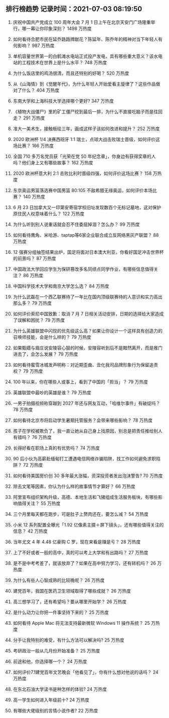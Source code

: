
## 排行榜趋势 记录时间：2021-07-03 08:19:50
  
  1. 庆祝中国共产党成立 100 周年大会 7 月 1 日上午在北京天安门广场隆重举行，哪一幕让你印象深刻？ 1498 万热度
    
  2. 如何看待合肥市民在延乔路路牌献花？陈延年、陈乔年的精神对当下年轻人有何影响？ 987 万热度
    
  3. 单机容量世界第一的白鹤滩水电站正式投产发电，具有哪些重大意义？该水电站的工程技术在世界上是什么水平？ 748 万热度
    
  4. 为什么饭店里的鸡汤很清，而且还特别的好喝？ 520 万热度
    
  5. 从《山海情》到《觉醒年代》，为什么年轻人开始爱看主旋律了？这些作品做对了什么？ 404 万热度
    
  6. 东南大学和上海科技大学选择哪个更好? 347 万热度
    
  7. 《植物大战僵尸》里的矿工僵尸挖到最后一排，为什么不直接吃脑子而是往回走？ 291 万热度
    
  8. 准大一美术生，接触板绘三年，画成这样子该如何改进和提升？ 252 万热度
    
  9. 2020 欧洲杯 1/4 决赛西班牙 1:1 瑞士，点球大战击败瑞士晋级，如何评价这场比赛？ 166 万热度
    
  10. 全国 710 多万名党员获「光荣在党 50 年纪念章」，你身边有获得奖章的人吗？他们身上又有哪些故事？ 162 万热度
    
  11. 2020 欧洲杯意大利 2:1 击败比利时晋级四强，如何评价这场比赛？ 158 万热度
    
  12. 东京奥运男篮落选赛中国男篮 80:105 不敌希腊无缘奥运，如何评价本场比赛？ 140 万热度
    
  13. 6 月 23 日加拿大又一印第安寄宿学校旧址发现数百个无标记墓地，这对保护原住民人权意味着什么？ 122 万热度
    
  14. 为什么听到别人说重话就会忍不住委屈掉泪？怎么办？ 99 万热度
    
  15. 如何看待鹰角、米哈游、taptap等6家企业联合成立反网络黑灰产联盟？ 88 万热度
    
  16. 12 强赛分组抽签结果出炉，国足将面对日本澳大利亚，你看好国足冲击世界杯的前景吗？ 87 万热度
    
  17. 中国政法大学回应学生为保研篡改多名同绩点同学作业，有哪些信息值得关注？ 86 万热度
    
  18. 中国科学技术大学和南京大学怎么选？ 84 万热度
    
  19. 为什么武磊在一个西乙联赛待了一年比在国内顶级联赛待的人意识和实力高出那么多？ 79 万热度
    
  20. 如何评价索尼中国致歉：取消 7 月 7 日相关活动安排，日期的选择给大家造成了误解和困扰？ 79 万热度
    
  21. 为什么英雄联盟中闪现的优先级这么高？如果让你设计一个这样具有创造力的召唤师技能，会是什么样的？ 79 万热度
    
  22. 如果甄嬛与眉庄说安陵容心狠的时候，安陵容听到后不是黯然离开，而是推门进去了，会怎么发展？ 79 万热度
    
  23. 如何看待蜜雪冰城发声明称：对近期歪曲、丑化我司品牌形象行为保留追责权？ 79 万热度
    
  24. 100 年以来，你在哪些人或事上，看到了中国的「担当」？ 79 万热度
    
  25. 英雄联盟中最吵的英雄是谁？ 79 万热度
    
  26. 一男子拍摄视频称穿越到 2027 年还与网友互动，「哈维尔事件」有破绽吗？ 78 万热度
    
  27. 如何看待北京市将启动学生暑期托管服务？会带来哪些影响？ 78 万热度
    
  28. 孩子在学校被欺负了，我一直让她从自己身上找原因，别总是把责任推给别人有错吗？ 76 万热度
    
  29. 长得好看在职场上真的有优势吗？ 74 万热度
    
  30. 90 后小伙为高薪赴缅甸打工遭遇电信网络诈骗陷阱，找工作如何避免求职陷阱？ 72 万热度
    
  31. 如何看待美国房价创 30 多年最大涨幅，资深投资者发出泡沫警告? 70 万热度
    
  32. 除去文笔等因素，你认为什么样的故事情节才算好？ 66 万热度
    
  33. 阿里宣布组织架构升级，高德、本地生活和飞猪组成生活服务板块，有哪些影响值得关注？ 55 万热度
    
  34. 三个月里每天都在跑步，可是肚子上赘肉还在，要怎么减？ 54 万热度
    
  35. 小米 12 系列配置全曝光「1.92 亿像素主摄＋屏下镜头」，还有哪些值得关注的信息？ 42 万热度
    
  36. 当年尤文 4 年 4.48 亿豪购 C 罗，现在来看是赚是亏？ 28 万热度
    
  37. 上了不好或者一般的高中，真的可以考上大学和有出路吗？ 27 万热度
    
  38. 是不是中考考差了，就该放弃了？如果在高中努力学习，还有转机吗？ 26 万热度
    
  39. 为什么有些人心智成熟的比较晚呢？ 26 万热度
    
  40. 建党百年，我国在医药卫生领域取得了哪些成就？ 26 万热度
    
  41. 高三想学习了，还有希望吗？要从哪里开始学？ 26 万热度
    
  42. 是什么动力让你把一件事坚持下来的？ 25 万热度
    
  43. 如何看待 Apple Mac 将无法支持最新微软 Windows 11 操作系统？ 25 万热度
    
  44. 分手让我特别的难受，有什么方法可以解决吗? 25 万热度
    
  45. 考研政治一般从几月份开始准备？ 25 万热度
    
  46. 前途和他，你选择哪一个？ 24 万热度
    
  47. 如何评价7.1建党百年文艺晚会「他看见了」，你有什么想对他说的话吗？ 24 万热度
    
  48. 在东北石油大学读书是种怎样的体验? 24 万热度
    
  49. 高一学生如何进入年级前十? 24 万热度
    
  50. 有哪些大佬级别的言情小说作者? 22 万热度
    